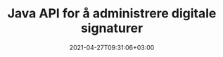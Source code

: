 ---
############################# Static ############################
layout: "product"
date: 2021-04-27T09:31:06+03:00
draft: false

product: "Signature"
product_tag: "signature"
platform: "Java"
platform_tag: "java"

############################# Head ############################
head_title: "Java Digital Signature API, Legg til eSignatur til PDF Word Excel Image"
head_description: "Java digital signatur API. Elektronisk signaturbibliotek for digital signering av PDF, Microsoft Word, Excel-regneark, PowerPoint-presentasjoner og bildedokumentformater."

############################# Header ############################
title: "Java API for å administrere digitale signaturer"
description: "Administrer e-signatur av bilde-, QR-kode-, strekkode-, metadata-, tekst- og stempeltyper i Java-applikasjoner for signering av bilder og digitale dokumentfilformater."
button:
    enable: true

############################# SubMenu ############################
submenu:
    enable: true
    
    left:
        img_alt: "GroupDocs.Signature for Java"
        image: "https://www.groupdocs.cloud/templates/groupdocs/images/product-logos/groupdocs-signature-java.png"
        product: "GroupDocs.Signature"
        platform: "Java"

    middle:
        button:
            # button loop
            - link: "#overview"
              text: "Oversikt"

            # button loop
            - link: "#features"
              text: "Egenskaper"

            # button loop
            - link: "#support"
              text: "Brukerstøtte"

            # button loop
            - link: "https://products.groupdocs.app/signature"
              text: "Live Demo"

            # button loop
            - link: "https://purchase.groupdocs.com/pricing/signature/java"
              text: "Prissetting"

    right:
        link_download: "https://downloads.groupdocs.com/signature"
        link_learn: "https://docs.groupdocs.com/signature/java/"
        link_buy: "https://purchase.groupdocs.com"

############################# Overview ############################
overview:
    enable: true
    content: |
      GroupDocs.Signature for Java API hjelper deg med å utvikle Java-applikasjoner med funksjonalitet for elektroniske signaturer for å signere digitale dokumenter i støttede formater uten å installere ekstern programvare. Den støtter manipulering og administrasjon av ulike typer e-signaturer som bilde, strekkode, QR-kode, stempel, tekst, optisk og metadata. Alle dine elektroniske forretningsdokumenter som Microsoft Office Word, PowerPoint-presentasjoner, Excel-regneark, bilder og PDF-filer kan signeres digitalt ved å tilpasse signaturegenskaper, f.eks. skygge, dimensjoner, justering og mer i henhold til dine krav. Det digitale signaturbiblioteket er enkelt og lett, og består av en enkelt DLL-fil som enkelt kan integreres i nye eller eksisterende Java-applikasjoner.  

      Gjennom GroupDocs.Signature for Java API kan du laste inn alle registrerte sertifikater fra systemet, eller finne eksisterende signaturer ved hjelp av enkelt og avansert søk. Alternativene for å jobbe med passordbeskyttede dokumenter, spesifisering av vanlige signaturegenskaper (tekststørrelse, opasitet, rotasjon, verifisering, skriftegenskaper, fargealternativer, sidetall, bredde, topp, venstre osv.) og støtte for implementering av forskjellige eSignaturtyper gjør det til en pålitelig e-Signaturer administrasjonsløsning for digitale dokumenter.  

      GroupDocs.Signature for Java er kompatibel med alle Java-versjoner og støtter populære operativsystemer (Windows, Linux, MacOS) som er i stand til å kjøre Java runtime
    tabs:
      enable: true
      
      ## TAB ONE ##
      tab_one:
        description: |
          Det er en oversikt over GroupDocs.Signature-funksjoner for Java:
      
        right:
          enable: true
          icon: "fab fa-html5"
          title: "Signaturtyper"
          content: |
            * Tekstsignatur
            * Bildesignatur
            * Digitale signaturer
            * QR-kode signatur
            * Strekkodesignatur
            * Stempel signatur
            * Skjemafeltsignatur
      
      ## TAB TWO ##
      tab_two:
        description: |
          Java elektronisk signering API støtter ulike dokumentfilformater som er oppført nedenfor. [Støttede dokumentformater.](https://docs.groupdocs.com/signature/java/supported-document-formats/)

        left:
          enable: true
          table:
            # table loop
            - title: "Microsoft Office"
              content: |
                * **Word:** DOC, DOCX, DOCM, DOT, DOTX, DOTM, RTF, TXT
                * **Excel:** XLS, XLSX, XLSM, XLSB, XLTM, XLT, XLTM, XLTX, XLAM, SXC, SpreadsheetML
                * **PowerPoint:** PPT, PPTX, PPS, PPSX, PPSM, POT, POTM, POTX, PPTM

        right:
          enable: true
          table:
            # table loop
            - title: "Images & Other Formats"
              content: |
                * **Bilder**: JPG, BMP, PNG, TIFF, GIF, DCM, WEBP
                * **OpenDocument**: ODT, OTT, OTS, ODS, ODP, OTP, ODG
                * **Jpeg2000**: JP2, JPF, JPX, J2K, J2C, JPM
                * **Metafiler**: EMF, WMF, CMX
                * **Bærbar**: PDF
                * **Skalerbar vektorgrafikk**: CDR, SVG
                * **Adobe Photoshop**: PSD
                * **Andre**: DJVU

      ## TAB THREE ##
      tab_three:
        description: |
          GroupDocs.Signature for Java støtter følgende operativsystemer, rammer og pakkeadministratorer:
        
        left:
          enable: true
          table:
            # table loop
            - icon: "fab fa-windows"
              title: "Operativsystemer"
              content: |
                * Microsoft Windows Desktop
                * Microsoft Windows Server
                * Linux
                * MacOS

            # table loop
            - icon: "fas fa-code"
              title: "Støttede rammer"
              content: |
                * Java 7 (1.7) and above

        right:
          enable: true
          table:
            # table loop
            - icon: "fas fa-cogs"
              title: "Utviklingsmiljøer"
              content: |
                * NetBeans
                * IntelliJ IDEA
                * Eclipse
            # table loop
            - icon: "fas fa-tools"
              title: "Bygg automatiseringsverktøy"
              content: |
                * Maven

############################# Features ############################
features:
    enable: true
    title: "GroupDocs.Signature for Java-funksjoner"

    feature:
      # feature loop
      - icon: "fas fa-copy"
        content: "Opprett, les, endre, skjul og slett e-signaturer fra støttede dokumentformater"

      # feature loop
      - icon: "fas fa-eye"
        content: "Tilgang til å være signert dokument fra strøm, relativ vei eller absolutt vei"

      # feature loop
      - icon: "fas fa-bolt"
        content: "Bruk tekstsignatur på dokumenter, regneark, presentasjoner, bilder og PDF-filer"
      
      # feature loop
      - icon: "fas fa-file-powerpoint"
        content: "Legg til tekstsignatur som merknad, klistremerke, bilde til PDF-filer. Konfigurer også stil og farge"

      # feature loop
      - icon: "fas fa-code"
        content: "Signer PDF-dokument, bildefil og få utdata i forskjellig filformat"

      # feature loop
      - icon: "fas fa-cloud"
        content: "Signer bilder digitalt med tekstsignatur som vannmerke og legg til gjennomsiktighet, rotasjon til e-signatur"

      # feature loop
      - icon: "fas fa-remove-format"
        content: "Søk i sertifikater og signer Microsoft Word-, Excel- og PDF-dokumenter med digitale sertifikater"

      # feature loop
      - icon: "fas fa-comment-slash"
        content: "Signer tekstbehandlingsdokumentformater med innfødte tekstvannmerker"

      # feature loop
      - icon: "fas fa-location-arrow"
        content: "Bruk QR-kode, strekkode for å signere Word-, lysbilde-, celle-, PDF- og bildefiler"

      # feature loop
      - icon: "fas fa-border-all"
        content: "Konfigurer og bruk stempelsignaturer for å sikre støttede filformater"

      # feature loop
      - icon: "fas fa-wrench"
        content: "Konfigurer og tilordne bildesignaturer til dokumenter, regneark, presentasjoner, bilder og PDF-filer"

      # feature loop
      - icon: "fas fa-columns"
        content: "Konfigurer signaturegenskaper, for eksempel utseende og følelse, marginer, justering osv."

      # feature loop
      - icon: "fas fa-file-word"
        content: "Bruk digital signatur på passordbeskyttet dokument"

      # feature loop
      - icon: "fas fa-envelope"
        content: "Utfør tekstverifisering av PDF-dokumenter ved hjelp av signaturbehandleren"

      # feature loop
      - icon: "fas fa-print"
        content: "Digital verifisering av Word-, celle-, PDF-dokumenter med .CER- og .PFX-sertifikatbeholdere"

      # feature loop
      - icon: "fas fa-file-archive"
        content: "Spesifiser forskjellige måleenhetstyper (f.eks. millimeter, piksler osv.) for PDF-tekstsignaturer"

      # feature loop
      - icon: "fas fa-lock"
        content: "Skaff dokumentinformasjon via fil eller URL - Legg til skjemafeltsignaturer til PDF-dokumenter"

      # feature loop
      - icon: "fas fa-file-code"
        content: "Legg til tilpasset dataobjekt, innebygd VCard, e-post, EPC, MeCard eller hendelsesobjekt i QR-koden"
      
      # feature loop
      - icon: "fas fa-fill-drip"
        content: "Bruk forskjellige børstestiler på signaturer, for eksempel gradient, radial, solid og teksturbørste"

      # feature loop
      - icon: "fas fa-file-excel"
        content: "Signer dokument som ligger på FTP eller Azure Cloud Storage"

      # feature loop
      - icon: "fas fa-heading"
        content: "Angi tekstjustering i figurer for dokumenter, lysbilder, bilder og PDF-filer"

      # feature loop
      - icon: "fas fa-project-diagram"
        content: "Søk, verifiser og signer PowerPoint-presentasjonsdokumenter digitalt"

      # feature loop
      - icon: "fas fa-cube"
        content: "Plasser signatur ved hjelp av piksler i celledokumenter og tekstplassering for stempelsignaturer"

      # feature loop
      - icon: "fab fa-uncharted"
        content: "Implementer rektangelstempelsignatur med avrundede hjørner"

       # feature loop
      - icon: "fab fa-uncharted"
        content: "Utvid strekkode- og QR-kodesignaturer med bildedatainnhold"

       # feature loop
      - icon: "fab fa-uncharted"
        content: "Legg til krypterte metadatasignaturer mens du arbeider med signerings- og søkealternativer"

       # feature loop
      - icon: "fab fa-uncharted"
        content: "Bygg inn tilpassede objekter til metadatasignaturer i Word, Excel og presentasjoner"

    more_feature:
      # more_feature_loop
      - title: "Enkelt konfigurere og bruke eSignaturer"
        content: |
          GroupDocs.Signature for Java API gjør det mulig å konfigurere og legge til eSignaturer til støttede dokumentformater. Følgende er et kodeeksempel som viser hvor enkelt det er å bruke en tekstsignatur på en PDF-fil:

          ```java
          Signature signature = new Signature("sample.pdf");

          TextSignOptions options = new TextSignOptions("John Smith");
          // angi signaturposisjon
          options.setLeft(100);
          options.setTop(100);
          
          // sett signaturrektangel
          options.setWidth(100);
          options.setHeight(30);

          // angi tekstfarge og skrifttype
          options.setForeColor(Color.RED);
          SignatureFont signatureFont = new SignatureFont();
          signatureFont.setSize(12);
          signatureFont.setFamilyName("Comic Sans MS");
          options.setFont(signatureFont);
          options.setSignatureImplementation(TextSignatureImplementation.Sticker)

          // signere dokument til fil
          signature.sign("sample_signed.pdf", options);
          ```

      # more_feature_loop
      - title: "Støttede strekkodekodingstyper for eSignature"
        content: |
          Ved å bruke GroupDocs.Signature for Java API kan du bruke strekkode og QR-kodesignaturer på støttede filformater. GroupDocs.Signature for Java støtter et stort utvalg av strekkodekodingstyper for å imøtekomme de fleste krav. De støttede strekkodekodingstypene inkluderer kode 11, kode 128, kode 16K/32, databarkoder, GS1-kodeblokk, ISBN, ISMN, ISSN, ITF16, Pdf147, EAN8, EAN13, EAN14, UPCA, UPCE, ITF14, Code39 Standard og Kode39 Utvidet.

          Tilsvarende lar GroupDocs.Signature for Java API deg bruke QR-kodetyper, som QR, Aztec og Data Matrix. Støttede QR-kode-kodingstyper inkluderer Aztec, DataMatrix, GS1 DataMatrix og GS1 QR.

      # more_feature_loop
      - title: "Søk i signaturer og sertifikater"
        content: |
          Gjennom GroupDocs.Signature for Java API kan du søke etter QR-kode- og strekkodesignaturer i ethvert dokument, presentasjon, regneark, bilde, samt PDF-fil, og hente søkeresultatet. Du kan også søke etter egendefinerte dataobjekter fra dokumenter signert med QR-kodesignatur samt Søk etter standard VCard og e-postobjekt fra dokumenter signert med QR-kode. Verifisering av kryptert tekst av QR-kodesignaturer samt søk etter metadatasignatur i PDF-dokumenter støttes også. Bruk ytterligere søkekriterier for digitale signaturer for Words & Cells-dokumenter.  

          Søkealternativ er også tilgjengelig for metadatasignatur for word-dokumenter, lysbilder og regneark, mens skjemafeltsøk er tilgjengelig for PDF-dokumenter.

      # more_feature_loop
      - title: "Konfigurer eSignature-egenskaper"
        content: |
          For å forbedre brukeropplevelsen til sluttbrukere tilbyr GroupDocs.Signature for Java API mange egenskaper som kan konfigureres ganske enkelt. Du kan angi font- og fargealternativer (bakgrunnsfarge, forgrunnsfarge, fet, kursiv, understreking, skriftfamilie, skriftstørrelse osv.), Bakgrunns- og kantalternativer (bakgrunnsfarge, bakgrunnsgjennomsiktighet, kantfarge, kantstrekstil, kantlinje, kantvekt, Border Transparency etc.), Signaturmarger (Venstre, Topp, Bredde, Høyde, Polstring etc.), og Oppsett bildesignaturområde og signaturjustering (Horisontal justering, Vertikal justering etc.).

############################# Support ############################
support:
    enable: true

############################# Solutions ############################
solutions:
    enable: true
    title: "GroupDocs.Signature tilbyr API-er for dokumentsignering for andre populære utviklingsmiljøer"

    solution:
        # solution loop
        - img_alt: "GroupDocs.Signature for .NET"
          image: "https://www.groupdocs.cloud/templates/groupdocs/images/product-logos/groupdocs-signature-net.png"
          product: "GroupDocs.Signature"
          platform: ".NET"
          link: "/signature/net/"

############################# Back to top ###############################
back_to_top:
  enable: true
---